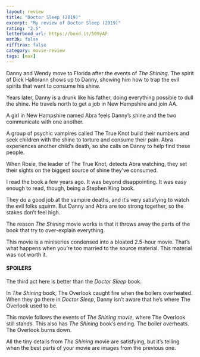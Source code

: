 ```yaml
---
layout: review
title: "Doctor Sleep (2019)"
excerpt: "My review of Doctor Sleep (2019)"
rating: "2.5"
letterboxd_url: https://boxd.it/509yAF
mst3k: false
rifftrax: false
category: movie-review
tags: [max]
---
```


Danny and Wendy move to Florida after the events of <i>The Shining</i>. The spirit of Dick Hallorann shows up to Danny, showing him how to trap the evil spirits that want to consume his shine.

Years later, Danny is a drunk like his father, doing everything possible to dull the shine. He travels north to get a job in New Hampshire and join AA.

A girl in New Hampshire named Abra feels Danny’s shine and the two communicate with one another.

A group of psychic vampires called The True Knot build their numbers and seek children with the shine to torture and consume their pain. Abra experiences another child’s death, so she calls on Danny to help find these people.

When Rosie, the leader of The True Knot, detects Abra watching, they set their sights on the biggest source of shine they’ve consumed.

I read the book a few years ago. It was beyond disappointing. It was easy enough to read, though, being a Stephen King book.

They do a good job at the vampire deaths, and it’s very satisfying to watch the evil folks squirm. But Danny and Abra are too strong together, so the stakes don’t feel high.

The reason <i>The Shining</i> movie works is that it throws away the parts of the book that try to over-explain everything.

This movie is a miniseries condensed into a bloated 2.5-hour movie. That’s what happens when you’re too married to the source material. This material was not worth it.

#### SPOILERS

The third act here is better than the <i>Doctor Sleep</i> book.

In <i>The Shining</i> book, The Overlook caught fire when the boilers overheated. When they go there in <i>Doctor Sleep</i>, Danny isn’t aware that he’s where The Overlook used to be.

This movie follows the events of <i>The Shining movie</i>, where The Overlook still stands. This also has <i>The Shining</i> book’s ending. The boiler overheats. The Overlook burns down.

All the tiny details from <i>The Shining</i> movie are satisfying, but it’s telling when the best parts of your movie are images from the previous one.
